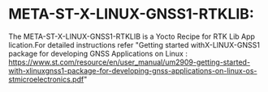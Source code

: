 META-ST-X-LINUX-GNSS1-RTKLIB:
==============================================================================================================
The META-ST-X-LINUX-GNSS1-RTKLIB is a Yocto Recipe for RTK Lib App lication.For detailed instructions refer "Getting started withX-LINUX-GNSS1 package for developing GNSS Applications on Linux : https://www.st.com/resource/en/user_manual/um2909-getting-started-with-xlinuxgnss1-package-for-developing-gnss-applications-on-linux-os-stmicroelectronics.pdf"